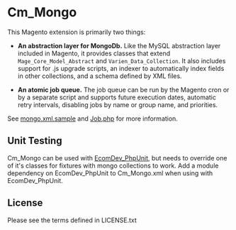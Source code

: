 Cm_Mongo
========

This Magento extension is primarily two things:

* **An abstraction layer for MongoDb.** Like the MySQL abstraction layer included in Magento, it provides
classes that extend `Mage_Core_Model_Abstract` and `Varien_Data_Collection`. It also includes support for
.js upgrade scripts, an indexer to automatically index fields in other collections, and a schema
defined by XML files.

* **An atomic job queue.** The job queue can be run by the Magento cron or by a separate script and supports
future execution dates, automatic retry intervals, disabling jobs by name or group name, and priorities.

See [mongo.xml.sample](code/etc/mongo.xml.sample) and [Job.php](code/Model/Job.php) for more information.

Unit Testing
------------

Cm_Mongo can be used with [EcomDev_PhpUnit](https://github.com/IvanChepurnyi/EcomDev_PHPUnit),
but needs to override one of it's classes for fixtures with mongo collections to work. Add a module
dependency on EcomDev_PhpUnit to Cm_Mongo.xml when using with EcomDev_PhpUnit.


License
-------

Please see the terms defined in LICENSE.txt
